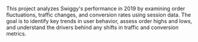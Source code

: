 This project analyzes Swiggy's performance in 2019 by examining order fluctuations, traffic changes, and conversion rates using session data. The goal is to identify key trends in user behavior, assess order highs and lows, and understand the drivers behind any shifts in traffic and conversion metrics.
